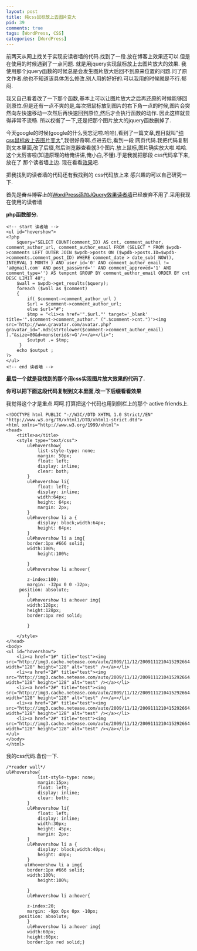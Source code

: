 ```yaml
--- 
layout: post
title: 纯css鼠标放上去图片变大
pid: 39
comments: true
tags: [WordPress, CSS]
categories: [WordPress]
---
```

前两天从网上找关于实现安读者墙的代码.找到了一段.放在博客上效果还可以.但是在使用的时候遇到了一点问题.
就是用jquery实现鼠标放上去图片放大的效果. 我使用那个jquery函数的时候总是会发生图片放大后回不到原来位置的问题.问了原文作者.他也不知道该具体怎么修改.别人用的好好的.可以我用的时候就是不行.郁闷.

我又自己看着改了一下那个函数,基本上可以让图片放大之后再还原的时候能够回到原位.但是还有一点不爽的是,每次把鼠标放到图片的右下角一点的时候,图片会突然向左快速移动一次然后再快速回到原位,然后才会执行函数的动作. 因此这样就显得非常不流畅.
所以权衡了一下,还是把那个图片放大的jquery函数删掉了.

今天google的时候(google的什么我忘记啦.哈哈),看到了一篇文章,题目就叫"[纯css鼠标放上去图片变大](http://yangsongmao.blogbus.com/logs/67429062.html)",我很好奇啊.点进去后,看到一段 网页代码.我把代码复制到文本里面,改了后缀,然后浏览器查看就3个图片.放上鼠标,图片确实放大啦.哈哈.这个太厉害啦(知道原理的给俺讲讲,俺小白,不懂).于是我就把那段 css代码拿下来,放在了 那个读者墙上边.
现在看看[效果](http://isayme.com/message)吧.

把我找到的读者墙的代码还有我找到的 css代码放上来 感兴趣的可以自己研究一下.

<del datetime="2011-04-29T08:59:26+00:00">首先是奋斗博客上的[WordPress添加JQuery效果读者墙](http://www.fendou.info/wordpress/wordpress-jquery-readerwall.html)</del>已经废弃不用了.采用我现在使用的读者墙

**php函数部分.**

    <!-- start 读者墙 -->
    <ul id="hovershow">
    <?php
        $query="SELECT COUNT(comment_ID) AS cnt, comment_author, comment_author_url, comment_author_email FROM (SELECT * FROM $wpdb->comments LEFT OUTER JOIN $wpdb->posts ON ($wpdb->posts.ID=$wpdb->comments.comment_post_ID) WHERE comment_date > date_sub( NOW(), INTERVAL 1 MONTH ) AND user_id='0' AND comment_author_email != 'a@gmail.com' AND post_password='' AND comment_approved='1' AND comment_type='') AS tempcmt GROUP BY comment_author_email ORDER BY cnt DESC LIMIT 48";
        $wall = $wpdb->get_results($query);
        foreach ($wall as $comment)
        {
            if( $comment->comment_author_url )
            $url = $comment->comment_author_url;
            else $url="#";
            $tmp = "<li><a href='".$url."' target='_blank' title='".$comment->comment_author." (".$comment->cnt.")'><img src='http://www.gravatar.com/avatar.php?gravatar_id=".md5(strtolower($comment->comment_author_email) )."&size=80&d=monsterid&r=G'/></a></li>";
            $output .= $tmp;
         }
        echo $output ;
    ?>
    </ul>
    <!-- end 读者墙 -->

**最后一个就是我找到的那个用css实现图片放大效果的代码了.**

**你可以把下面这段代码复制到文本里面,改一下后缀看看效果**

我觉得这个才是重点.呵呵.打算把这个代码也用到侧栏上的那个 active friends上.

    <!DOCTYPE html PUBLIC "-//W3C//DTD XHTML 1.0 Strict//EN" "http://www.w3.org/TR/xhtml1/DTD/xhtml1-strict.dtd">
    <html xmlns="http://www.w3.org/1999/xhtml">
    <head>
        <title>a</title>
        <style type="text/css">
            ul#hovershow{
                list-style-type: none;
                margin: 50px;
                float: left;
                display: inline;
                clear: both;
            }
            ul#hovershow li{
                float: left;
                display: inline;
                width:64px;
                height: 64px;
                margin: 2px;
            }
            ul#hovershow li a {
                display: block;width:64px;
                height: 64px;
            }
            ul#hovershow li a img{
            border:1px #666 solid;
            width:100%;
                height:100%;
     
            }
            ul#hovershow li a:hover{
     
            z-index:100;
            margin: -32px 0 0 -32px;
         position: absolute;
            }
            ul#hovershow li a:hover img{
            width:128px;
            height:128px;
            border:1px red solid;
     
            }
     
        </style>
    </head>
    <body>
    <ul id="hovershow">
        <li><a href="1#" title="test"><img src="http://img3.cache.netease.com/auto/2009/11/12/2009111210415292664.jpg" width="128" height="128" alt="test" /></a></li>
        <li><a href="2#" title="test"><img src="http://img3.cache.netease.com/auto/2009/11/12/2009111210415292664.jpg" width="128" height="128" alt="test" /></a></li>
        <li><a href="2#" title="test"><img src="http://img3.cache.netease.com/auto/2009/11/12/2009111210415292664.jpg" width="128" height="128" alt="test" /></a></li>
        <li><a href="2#" title="test"><img src="http://img3.cache.netease.com/auto/2009/11/12/2009111210415292664.jpg" width="128" height="128" alt="test" /></a></li>
        <li><a href="2#" title="test"><img src="http://img3.cache.netease.com/auto/2009/11/12/2009111210415292664.jpg" width="128" height="128" alt="test" /></a></li>
    </ul>
    </body>
    </html>
    
我的css代码.备份一下.

    /*reader wall*/
    ul#hovershow{
                list-style-type: none;
                margin:15px;
                float: left;
                display: inline;
                clear: both;
            }
            ul#hovershow li{
                float: left;
                display: inline;
                width:30px;
                height: 45px;
                margin: 2px;
            }
            ul#hovershow li a {
                display: block;width:40px;
                height: 40px;
            }
           ul#hovershow li a img{
            border:1px #666 solid;
            width:100%;
                height:100%;
     
            }
            ul#hovershow li a:hover{
     
            z-index:20;
            margin: -9px 0px 0px -10px;
         position: absolute;
            }
            ul#hovershow li a:hover img{
            width:60px;
            height:60px;
            border:1px red solid;}